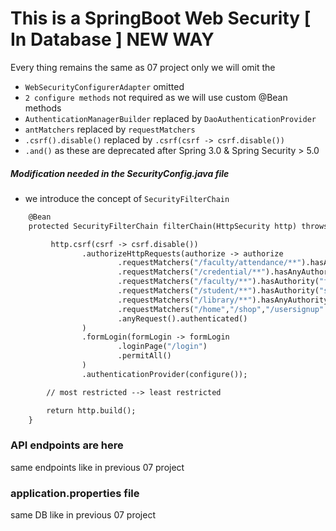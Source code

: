 # This is a SpringBoot Web Security [ In Database ] NEW WAY

Every thing remains the same as 07 project only we will omit the
* `WebSecurityConfigurerAdapter` omitted
* `2 configure methods` not required as we will use custom @Bean methods
* `AuthenticationManagerBuilder` replaced by `DaoAuthenticationProvider`
* `antMatchers`  replaced by `requestMatchers`
* `.csrf().disable()` replaced by `.csrf(csrf -> csrf.disable())`
* `.and()`
as these are deprecated after Spring 3.0 & Spring Security > 5.0

##### Modification needed in the SecurityConfig.java file
- we introduce the concept of `SecurityFilterChain`
```dockerfile
    @Bean
    protected SecurityFilterChain filterChain(HttpSecurity http) throws Exception {

         http.csrf(csrf -> csrf.disable())
                .authorizeHttpRequests(authorize -> authorize
                        .requestMatchers("/faculty/attendance/**").hasAuthority("admin")
                        .requestMatchers("/credential/**").hasAnyAuthority("admin")
                        .requestMatchers("/faculty/**").hasAuthority("faculty")
                        .requestMatchers("/student/**").hasAuthority("student")
                        .requestMatchers("/library/**").hasAnyAuthority("student", "faculty")
                        .requestMatchers("/home","/shop","/usersignup" , "/error").permitAll()
                        .anyRequest().authenticated()
                )
                .formLogin(formLogin -> formLogin
                        .loginPage("/login")
                        .permitAll()
                )
                .authenticationProvider(configure());

        // most restricted --> least restricted

        return http.build();
    }
```

### API endpoints are here
same endpoints like in previous 07 project

### application.properties file
same DB like in previous 07 project
